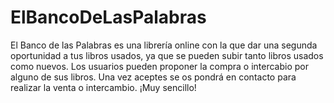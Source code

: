 ﻿# ElBancoDeLasPalabras
 
 El Banco de las Palabras es una librería online con la que dar una segunda oportunidad a tus libros usados, ya que se pueden subir tanto libros usados como nuevos.
Los usuarios pueden proponer la compra o intercabio por alguno de sus libros. Una vez aceptes se os pondrá en contacto para realizar la venta o intercambio. ¡Muy sencillo!

